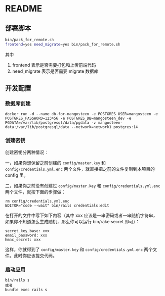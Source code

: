 # README

## 部署脚本

```bash
bin/pack_for_remote.sh
frontend=yes need_migrate=yes bin/pack_for_remote.sh
```

其中

1. frontend 表示是否需要打包和上传前端代码
2. need_migrate 表示是否需要 migrate 数据库


## 开发配置


### 数据库创建

```
docker run -d --name db-for-mangosteen -e POSTGRES_USER=mangosteen -e POSTGRES_PASSWORD=123456 -e POSTGRES_DB=mangosteen_dev -e PGDATA=/var/lib/postgresql/data/pgdata -v mangosteen-data:/var/lib/postgresql/data --network=network1 postgres:14
```

### 创建密钥

创建密钥分两种情况：

一，如果你想保留之前创建的 `config/master.key` 和 `config/credentials.yml.enc` 两个文件，就直接把之前的文件复制到本项目的 config 里。

二，如果你之前没有创建过 `config/master.key` 和 `config/credentials.yml.enc` 两个文件，就按下面的步骤做：

```
rm config/credentials.yml.enc
EDITOR="code --wait" bin/rails credentials:edit
```

在打开的文件中写下如下内容（其中 xxx 应该是一串密码或者一串随机字符串，如果你不知道怎么生成随机，那么你可以运行 bin/rake secret 即可）：

```
secret_key_base: xxx
email_password: xxx
hmac_secret: xxx
```

这样，你就得到了 `config/master.key` 和 `config/credentials.yml.enc` 两个文件。此时你应该提交代码。


### 启动应用

```
bin/rails s
或者
bundle exec rails s
```
